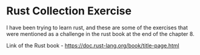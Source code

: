 # Rust Collection Exercise
I have been trying to learn rust, and these are some of the exercises that were mentioned as a challenge in the rust book at the end of the chapter 8.

Link of the Rust book - https://doc.rust-lang.org/book/title-page.html

